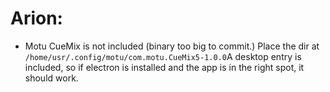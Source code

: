 # Arion:
- Motu CueMix is not included (binary too big to commit.) Place the dir at `/home/usr/.config/motu/com.motu.CueMix5-1.0.0`A desktop entry is included, so if electron is installed and the app is in the right spot, it should work.
